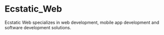 # Ecstatic_Web
Ecstatic Web specializes in web development, mobile app development and software development solutions.
